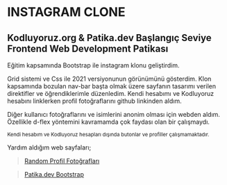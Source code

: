 # INSTAGRAM CLONE

## Kodluyoruz.org & Patika.dev Başlangıç Seviye Frontend Web Development Patikası

Eğitim kapsamında Bootstrap ile instagram klonu geliştirdim.





Grid sistemi ve Css ile 2021 versiyonunun görünümünü gösterdim. Klon kapsamında bozulan nav-bar başta olmak üzere sayfanın tasarımı verilen direktifler ve öğrendiklerimle düzenledim. Kendi hesabımı ve Kodluyoruz hesabını linklerken profil fotoğraflarını github linkinden aldım. 

Diğer kullanıcı fotoğraflarını ve isimlerini anonim olması için webden aldım. Özellikle d-flex yöntemini kavramamda çok faydası olan bir çalışmaydı.


<sub>Kendi hesabım ve Kodluyoruz hesapları dışında butonlar ve profiller çalışmamaktadır.<sub>

Yardım aldığım web sayfaları;
 >[Random Profil Fotoğrafları](https://randomuser.me/photos)

 >[Patika.dev Bootstrap](https://app.patika.dev/courses/bootstrap/odev2)




